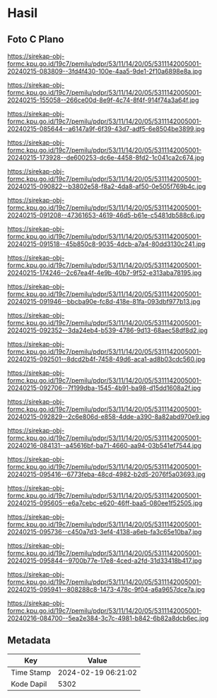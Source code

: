 # Hasil

## Foto C Plano

https://sirekap-obj-formc.kpu.go.id/19c7/pemilu/pdpr/53/11/14/20/05/5311142005001-20240215-083809--3fd4f430-100e-4aa5-9de1-2f10a6898e8a.jpg

https://sirekap-obj-formc.kpu.go.id/19c7/pemilu/pdpr/53/11/14/20/05/5311142005001-20240215-155058--266ce00d-8e9f-4c74-8f4f-914f74a3a64f.jpg

https://sirekap-obj-formc.kpu.go.id/19c7/pemilu/pdpr/53/11/14/20/05/5311142005001-20240215-085644--a6147a9f-6f39-43d7-adf5-6e8504be3899.jpg

https://sirekap-obj-formc.kpu.go.id/19c7/pemilu/pdpr/53/11/14/20/05/5311142005001-20240215-173928--de600253-dc6e-4458-8fd2-1c041ca2c674.jpg

https://sirekap-obj-formc.kpu.go.id/19c7/pemilu/pdpr/53/11/14/20/05/5311142005001-20240215-090822--b3802e58-f8a2-4da8-af50-0e505f769b4c.jpg

https://sirekap-obj-formc.kpu.go.id/19c7/pemilu/pdpr/53/11/14/20/05/5311142005001-20240215-091208--47361653-4619-46d5-b61e-c5481db588c6.jpg

https://sirekap-obj-formc.kpu.go.id/19c7/pemilu/pdpr/53/11/14/20/05/5311142005001-20240215-091518--45b850c8-9035-4dcb-a7a4-80dd3130c241.jpg

https://sirekap-obj-formc.kpu.go.id/19c7/pemilu/pdpr/53/11/14/20/05/5311142005001-20240215-174246--2c67ea4f-4e9b-40b7-9f52-e313aba78195.jpg

https://sirekap-obj-formc.kpu.go.id/19c7/pemilu/pdpr/53/11/14/20/05/5311142005001-20240215-091946--bbcba90e-fc8d-418e-81fa-093dbf977b13.jpg

https://sirekap-obj-formc.kpu.go.id/19c7/pemilu/pdpr/53/11/14/20/05/5311142005001-20240215-092352--3da24eb4-b539-4786-9d13-68aec58df8d2.jpg

https://sirekap-obj-formc.kpu.go.id/19c7/pemilu/pdpr/53/11/14/20/05/5311142005001-20240215-092501--8dcd2b4f-7458-49d6-aca1-ad8b03cdc560.jpg

https://sirekap-obj-formc.kpu.go.id/19c7/pemilu/pdpr/53/11/14/20/05/5311142005001-20240215-092706--7f199dba-1545-4b91-ba98-d15dd1608a2f.jpg

https://sirekap-obj-formc.kpu.go.id/19c7/pemilu/pdpr/53/11/14/20/05/5311142005001-20240215-092829--2c6e806d-e858-4dde-a390-8a82abd970e9.jpg

https://sirekap-obj-formc.kpu.go.id/19c7/pemilu/pdpr/53/11/14/20/05/5311142005001-20240216-084131--a45616bf-ba71-4660-aa94-03b541ef7544.jpg

https://sirekap-obj-formc.kpu.go.id/19c7/pemilu/pdpr/53/11/14/20/05/5311142005001-20240215-095416--6773feba-48cd-4982-b2d5-2076f5a03693.jpg

https://sirekap-obj-formc.kpu.go.id/19c7/pemilu/pdpr/53/11/14/20/05/5311142005001-20240215-095605--e6a7cebc-e620-46ff-baa5-080ee1f52505.jpg

https://sirekap-obj-formc.kpu.go.id/19c7/pemilu/pdpr/53/11/14/20/05/5311142005001-20240215-095736--c450a7d3-3ef4-4138-a6eb-fa3c65e10ba7.jpg

https://sirekap-obj-formc.kpu.go.id/19c7/pemilu/pdpr/53/11/14/20/05/5311142005001-20240215-095844--9700b77e-17e8-4ced-a2fd-31d33418b417.jpg

https://sirekap-obj-formc.kpu.go.id/19c7/pemilu/pdpr/53/11/14/20/05/5311142005001-20240215-095941--808288c8-1473-478c-9f04-a6a9657dce7a.jpg

https://sirekap-obj-formc.kpu.go.id/19c7/pemilu/pdpr/53/11/14/20/05/5311142005001-20240216-084700--5ea2e384-3c7c-4981-b842-6b82a8dcb6ec.jpg


## Metadata

| Key        | Value               |
| ---------- | ------------------- |
| Time Stamp | 2024-02-19 06:21:02 |
| Kode Dapil | 5302                |



